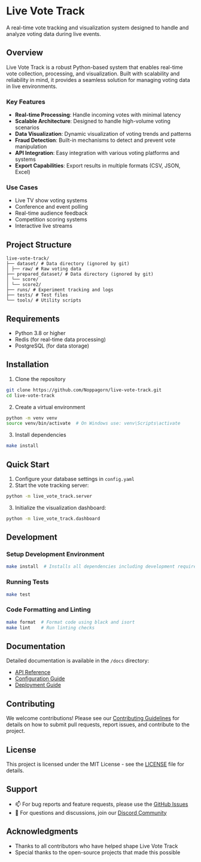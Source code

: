 # Live Vote Track

A real-time vote tracking and visualization system designed to handle and analyze voting data during live events.

## Overview

Live Vote Track is a robust Python-based system that enables real-time vote collection, processing, and visualization. Built with scalability and reliability in mind, it provides a seamless solution for managing voting data in live environments.

### Key Features
- **Real-time Processing**: Handle incoming votes with minimal latency
- **Scalable Architecture**: Designed to handle high-volume voting scenarios
- **Data Visualization**: Dynamic visualization of voting trends and patterns
- **Fraud Detection**: Built-in mechanisms to detect and prevent vote manipulation
- **API Integration**: Easy integration with various voting platforms and systems
- **Export Capabilities**: Export results in multiple formats (CSV, JSON, Excel)

### Use Cases
- Live TV show voting systems
- Conference and event polling
- Real-time audience feedback
- Competition scoring systems
- Interactive live streams

## Project Structure
```
live-vote-track/
├── dataset/ # Data directory (ignored by git)
│ ├── raw/ # Raw voting data
├── prepared_dataset/ # Data directory (ignored by git)
│ └── score/
│ └── score2/
├── runs/ # Experiment tracking and logs
├── tests/ # Test files
└── tools/ # Utility scripts
```

## Requirements
- Python 3.8 or higher
- Redis (for real-time data processing)
- PostgreSQL (for data storage)

## Installation

1. Clone the repository
```bash
git clone https://github.com/Noppagorn/live-vote-track.git
cd live-vote-track
```

2. Create a virtual environment
```bash
python -m venv venv
source venv/bin/activate  # On Windows use: venv\Scripts\activate
```

3. Install dependencies
```bash
make install
```

## Quick Start

1. Configure your database settings in `config.yaml`
2. Start the vote tracking server:
```bash
python -m live_vote_track.server
```

3. Initialize the visualization dashboard:
```bash
python -m live_vote_track.dashboard
```

## Development

### Setup Development Environment
```bash
make install  # Installs all dependencies including development requirements
```

### Running Tests
```bash
make test
```

### Code Formatting and Linting
```bash
make format  # Format code using black and isort
make lint    # Run linting checks
```

## Documentation
Detailed documentation is available in the `/docs` directory:
- [API Reference](docs/api.md)
- [Configuration Guide](docs/configuration.md)
- [Deployment Guide](docs/deployment.md)

## Contributing
We welcome contributions! Please see our [Contributing Guidelines](CONTRIBUTING.md) for details on how to submit pull requests, report issues, and contribute to the project.

## License
This project is licensed under the MIT License - see the [LICENSE](LICENSE) file for details.

## Support
- 📫 For bug reports and feature requests, please use the [GitHub Issues](https://github.com/Noppagorn/live-vote-track/issues)
- 💬 For questions and discussions, join our [Discord Community](https://discord.gg/yourinvitelink)

## Acknowledgments
- Thanks to all contributors who have helped shape Live Vote Track
- Special thanks to the open-source projects that made this possible